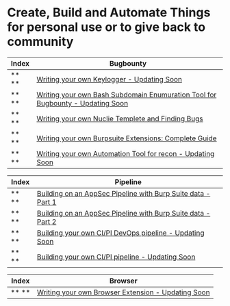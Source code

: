 # Create, Build and Automate Things for personal use or to give back to community
 
Index | Bugbounty 
-- | ---
** ** | [Writing your own Keylogger - Updating Soon]()
** ** | [Writing your own Bash Subdomain Enumuration Tool for Bugbounty - Updating Soon]()
** ** | [Writing your own Nuclie Templete and Finding Bugs](https://www.youtube.com/watch?v=B5ql2P4fTmQ)
** ** | [Writing your own Burpsuite Extensions: Complete Guide](https://cirius.medium.com/writing-your-own-burpsuite-extensions-complete-guide-cb7aba4dbceb)
** ** | [Writing your own Automation Tool for recon - Updating Soon]()

Index | Pipeline
-- | ---
** ** | [Building on an AppSec Pipeline with Burp Suite data - Part 1](https://www.silentrobots.com/building-an-appsec-pipeline-with-burpsuite-data/)
** ** | [Building on an AppSec Pipeline with Burp Suite data - Part 2](https://www.silentrobots.com/pushing-burp-suite-data-into-your-testing-pipeline-part-2/)
** ** | [Building your own CI/PI DevOps pipeline - Updating Soon]()
** ** | [Building your own CI/PI pipeline - Updating Soon]()

Index | Browser
-- | ---
** ** | [Writing your own Browser Extension - Updating Soon]()



